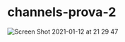 # channels-prova-2

![Screen Shot 2021-01-12 at 21 29 47](https://user-images.githubusercontent.com/28990749/104390817-6f897e80-54f3-11eb-931a-2e19c60b10f0.png)

